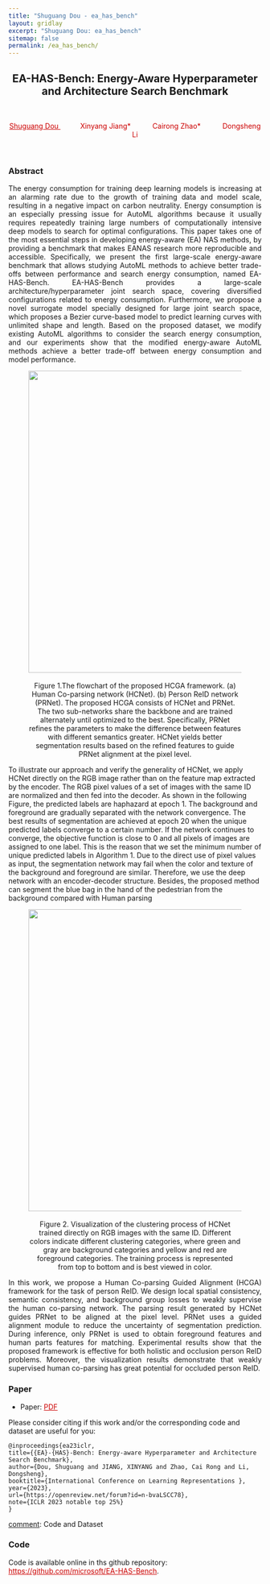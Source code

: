 ```yaml
---
title: "Shuguang Dou - ea_has_bench"
layout: gridlay
excerpt: "Shuguang Dou: ea_has_bench"
sitemap: false
permalink: /ea_has_bench/
---
```


[comment]: Title
<h2 align="center"> EA-HAS-Bench: Energy-Aware Hyperparameter and Architecture Search Benchmark </h2>
<p>&nbsp;</p>

[comment]: Authors
<p style="text-align: center;">
<a href="https://shuguang-52.github.io/" style="color: #CC0000"> Shuguang Dou </a>
 &nbsp;&nbsp;&nbsp;&nbsp;&nbsp;&nbsp;&nbsp;&nbsp;&nbsp;
<a style="color: #CC0000"> Xinyang Jiang*</a>
&nbsp;&nbsp;&nbsp;&nbsp;&nbsp;&nbsp;&nbsp;&nbsp;&nbsp;
<a style="color: #CC0000">Cairong Zhao*</a>
&nbsp;&nbsp;&nbsp;&nbsp;&nbsp;&nbsp;&nbsp;&nbsp;&nbsp;
<a style="color: #CC0000">Dongsheng Li</a> 
<br/>
</p>
<p>&nbsp;</p>

[comment]: Abstract
<h3> Abstract </h3>
<p style="text-align:justify; text-justify:inter-ideograph;">The energy consumption for training deep learning models is increasing at an alarming rate due to the growth of training data and model scale, resulting in a negative impact on carbon neutrality. Energy consumption is an especially pressing issue for AutoML algorithms because it usually requires repeatedly training large numbers of computationally intensive deep models to search for optimal configurations. This paper takes one of the most essential steps in developing energy-aware (EA) NAS methods, by providing a benchmark that makes EANAS research more reproducible and accessible. Specifically, we present the first large-scale energy-aware benchmark that allows studying AutoML methods to achieve better trade-offs between performance and search energy consumption, named EA-HAS-Bench. EA-HAS-Bench provides a large-scale architecture/hyperparameter joint search space, covering diversified configurations related to energy consumption. Furthermore, we propose a novel surrogate model specially designed for large joint search space, which proposes a Bezier curve-based model to predict learning curves with unlimited shape and length. Based on the proposed dataset, we modify existing AutoML algorithms to consider the search energy consumption, and our experiments show that the modified energy-aware AutoML methods achieve a better trade-off between energy consumption and model performance.</p>

<center>
<figure>
		<div id="projectid">
    <img src="{{ site.url }}{{ site.baseurl }}/images/pubpic/23_ICLR_BSC.png" width="600px" />
		</div>
<figcaption>
<br>
Figure 1.The flowchart of the proposed HCGA framework. (a) Human Co-parsing network (HCNet). (b) Person ReID network (PRNet). The proposed HCGA consists of HCNet and PRNet. The two sub-networks share the backbone and are trained alternately until optimized to the best. Specifically, PRNet refines the parameters to make the difference between features with different semantics greater. HCNet yields better segmentation results based on the refined features to guide PRNet alignment at the pixel level.

</figcaption>
</figure>
</center>

<p style="text-align:justify; text-justify:inter-ideograph;">
	
To illustrate our approach and verify the generality of HCNet, we apply HCNet directly on the RGB image rather than on the feature map extracted by the encoder. The RGB pixel values of a set of images with the same ID are normalized and then fed into the decoder. As shown in the following Figure, the predicted labels are haphazard at epoch 1. The background and foreground are gradually separated with the network convergence. The best results of segmentation are achieved at epoch 20 when the unique predicted labels converge to a certain number. If the network continues to converge, the objective function is close to 0 and all pixels of images are assigned to one label. This is the reason that we set the minimum number of unique predicted labels in Algorithm 1. Due to the direct use of pixel values as input, the segmentation network may fail when the color and texture of the background and foreground are similar. Therefore, we use the deep network with an encoder-decoder structure. Besides, the proposed method can segment the blue bag in the hand of the pedestrian from the background compared with Human parsing</p>
<center>
<figure>
		<div id="projectid">
    <img src="{{ site.url }}{{ site.baseurl }}/images/projectpic/22_hcga_vis.jpg" width="600px" />
		</div>
<figcaption>
<br>
Figure 2. Visualization of the clustering process of HCNet trained directly on RGB images with the same ID. Different colors indicate different clustering categories, where green and gray are background categories and yellow and red are foreground categories. The training process is represented from top to bottom and is best viewed in color.
</figcaption>
</figure>
</center>
<p style="text-align:justify; text-justify:inter-ideograph;">In this work, we propose a Human Co-parsing Guided Alignment (HCGA) framework for the task of person ReID. We design local spatial consistency, semantic consistency, and background group losses to weakly supervise the human co-parsing network. The parsing result generated by HCNet guides PRNet to be aligned at the pixel level. PRNet uses a guided alignment module to reduce the uncertainty of segmentation prediction. During inference, only PRNet is used to obtain foreground features and human parts features for matching. Experimental results show that the proposed framework is effective for both holistic and occlusion person ReID problems. Moreover, the visualization results demonstrate that weakly supervised human co-parsing has great potential for occluded person ReID.</p>

[comment]: Paper
<h3> Paper </h3>

- Paper: <a href="{{ site.url }}{{ site.baseurl }}/papers/23iclr_ea_has_bench.pdf" style="color: #CC0000"> PDF </a>

Please consider citing if this work and/or the corresponding code and dataset are useful for you:

```
@inproceedings{ea23iclr,
title={{EA}-{HAS}-Bench: Energy-aware Hyperparameter and Architecture Search Benchmark},
author={Dou, Shuguang and JIANG, XINYANG and Zhao, Cai Rong and Li, Dongsheng},
booktitle={International Conference on Learning Representations },
year={2023},
url={https://openreview.net/forum?id=n-bvaLSCC78},
note={ICLR 2023 notable top 25%}
}
```

[comment]: Code and Dataset
<h3> Code </h3>
Code is available online in ths github repository:
<a href="https://github.com/microsoft/EA-HAS-Bench" style="color: #CC0000">https://github.com/microsoft/EA-HAS-Bench</a>.
